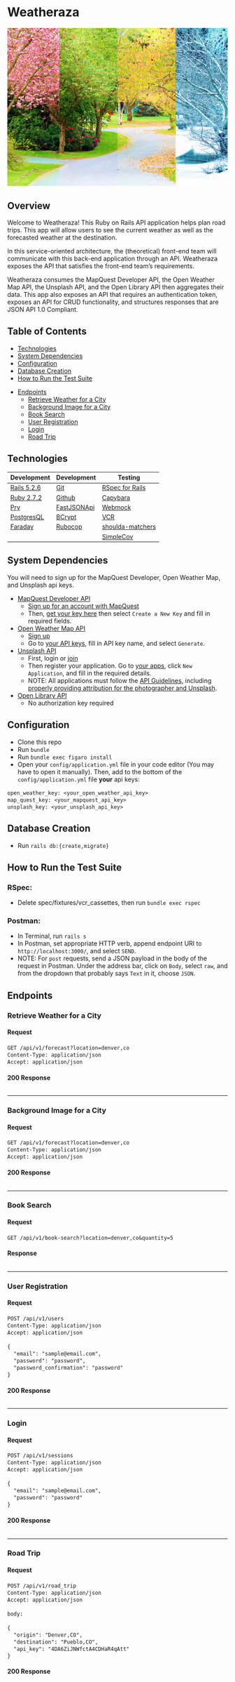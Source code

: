 # Weatheraza
![seasonal-image](https://github.com/JasonPKnoll/weatheraza/blob/main/app/assets/images/seasonal.jpeg)

## Overview
Welcome to Weatheraza! This Ruby on Rails API application helps plan road trips. This app will allow users to see the current weather as well as the forecasted weather at the destination.

In this service-oriented architecture, the (theoretical) front-end team will communicate with this back-end application through an API. Weatheraza exposes the API that satisfies the front-end team’s requirements.

Weatheraza consumes the MapQuest Developer API, the Open Weather Map API, the Unsplash API, and the Open Library API then aggregates their data. This app also exposes an API that requires an authentication token, exposes an API for CRUD functionality, and structures responses that are JSON API 1.0 Compliant.

## Table of Contents
- [Technologies](#technologies)
- [System Dependencies](#system-dependencies)
- [Configuration](#configuration)
- [Database Creation](#database-creation)
- [How to Run the Test Suite](#how-to-run-the-test-suite)
<!-- - [Screenshots](#screenshots) -->
- [Endpoints](#endpoints)
  - [Retrieve Weather for a City](#retrieve-weather-for-a-city)
  - [Background Image for a City](#background-image-for-a-city)
  - [Book Search](#book-search)
  - [User Registration](#user-registration)
  - [Login](#login)
  - [Road Trip](#road-trip)

## Technologies
|Development|Development|Testing
|--- |--- |--- |
|[Rails 5.2.6](https://rubygems.org/gems/rails/versions/5.2.6)|[Git](https://git-scm.com/book/en/v2/Getting-Started-First-Time-Git-Setup)|[RSpec for Rails](https://github.com/rspec/rspec-rails)
|[Ruby 2.7.2](https://www.ruby-lang.org/en/downloads/)|[Github](https://desktop.github.com/)|[Capybara](https://github.com/teamcapybara/capybara)
|[Pry](https://rubygems.org/gems/pry/versions/0.10.3)|[FastJSONApi](https://github.com/Netflix/fast_jsonapi)|[Webmock](https://github.com/bblimke/webmock)
|[PostgresQL](https://www.postgresql.org/)|[BCrypt](https://github.com/bcrypt-ruby/bcrypt-ruby)|[VCR](https://github.com/vcr/vcr)
|[Faraday](https://github.com/lostisland/faraday)|[Rubocop](https://rubygems.org/gems/rubocop/versions/0.39.0)|[shoulda-matchers](https://github.com/thoughtbot/shoulda-matchers)|[Figaro](https://github.com/laserlemon/figaro)|[Atom](https://atom.io/)|[Postman](https://www.postman.com/product/rest-client/)
|||[SimpleCov](https://rubygems.org/gems/simplecov/versions/0.12.0)

## System Dependencies
You will need to sign up for the MapQuest Developer, Open Weather Map, and Unsplash api keys.

- [MapQuest Developer API](https://developer.mapquest.com/documentation/)
  - [Sign up for an account with MapQuest](https://developer.mapquest.com/plan_purchase/steps/business_edition/business_edition_free/register)
  - Then, [get your key here](https://developer.mapquest.com/user/me/apps) then select `Create a New Key` and fill in required fields.
- [Open Weather Map API](https://openweathermap.org/api)
  - [Sign up](https://home.openweathermap.org/users/sign_up)
  - Go to [your API keys](https://home.openweathermap.org/api_keys), fill in API key name, and select `Generate`.
- [Unsplash API ](https://unsplash.com/documentation)
  - First, login or [join](https://unsplash.com/join)
  - Then register your application. Go to [your apps](https://unsplash.com/oauth/applications), click `New Application`, and fill in the required details.
  - NOTE: All applications must follow the [API Guidelines](https://help.unsplash.com/en/articles/2511245-unsplash-api-guidelines), including [properly providing attribution for the photographer and Unsplash](https://help.unsplash.com/en/articles/2511315-guideline-attribution).
- [Open Library API](https://openlibrary.org/dev/docs/api/search)
  - No authorization key required
  
## Configuration
  - Clone this repo
  - Run `bundle`
  - Run `bundle exec figaro install`
  - Open your `config/application.yml` file in your code editor (You may have to open it manually). Then, add to the bottom of the `config/application.yml` file **your** api keys:
```
open_weather_key: <your_open_weather_api_key>
map_quest_key: <your_mapquest_api_key>
unsplash_key: <your_unsplash_api_key>
```

## Database Creation
  - Run `rails db:{create,migrate}`

## How to Run the Test Suite
### RSpec:
- Delete spec/fixtures/vcr_cassettes, then run `bundle exec rspec`
### Postman:
- In Terminal, run `rails s`
- In Postman, set appropriate HTTP verb, append endpoint URI to `http://localhost:3000/`, and select `SEND`.
- NOTE: For `post` requests, send a JSON payload in the body of the request in Postman. Under the address bar, click on `Body`, select `raw`, and from the dropdown that probably says `Text` in it, choose `JSON`.

## Endpoints

### Retrieve Weather for a City
#### Request
```
GET /api/v1/forecast?location=denver,co
Content-Type: application/json
Accept: application/json
```
#### 200 Response
```

```

<hr>

### Background Image for a City
#### Request
```
GET /api/v1/forecast?location=denver,co
Content-Type: application/json
Accept: application/json
```
#### 200 Response
```

```

<hr>

### Book Search
#### Request
```
GET /api/v1/book-search?location=denver,co&quantity=5
```
#### Response
```

```

<hr>

### User Registration
#### Request
```
POST /api/v1/users
Content-Type: application/json
Accept: application/json

{
  "email": "sample@email.com",
  "password": "password",
  "password_confirmation": "password"
}
```
#### 200 Response
```
```
<hr>

### Login
#### Request
```
POST /api/v1/sessions
Content-Type: application/json
Accept: application/json

{
  "email": "sample@email.com",
  "password": "password"
}
```
#### 200 Response
```

```

<hr>

### Road Trip
#### Request
```
POST /api/v1/road_trip
Content-Type: application/json
Accept: application/json

body:

{
  "origin": "Denver,CO",
  "destination": "Pueblo,CO",
  "api_key": "4DA6ZiJNWfctA4CDHaR4qAtt"
}
```
#### 200 Response
```

```
